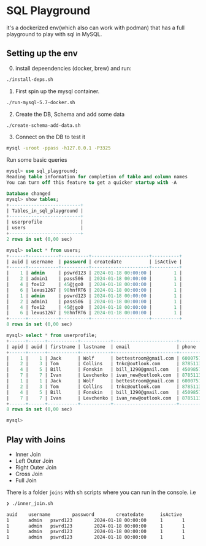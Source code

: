 # SQL Playground

it's a dockerized env(which also can work with podman) that has a full playground to play with sql in MySQL.

## Setting up the env

0. install depeendencies (docker, brew) and run:
```bash
./install-deps.sh
```
1. First spin up the mysql container.
```bash
./run-mysql-5.7-docker.sh
```
2. Create the DB, Schema and add some data
```bash
./create-schema-add-data.sh
```
3. Connect on the DB to test it
```bash
mysql -uroot -ppass -h127.0.0.1 -P3325
```
Run some basic queries
```sql
mysql> use sql_playground;
Reading table information for completion of table and column names
You can turn off this feature to get a quicker startup with -A

Database changed
mysql> show tables;
+--------------------------+
| Tables_in_sql_playground |
+--------------------------+
| userprofile              |
| users                    |
+--------------------------+
2 rows in set (0,00 sec)

mysql> select * from users;
+------+-----------+----------+---------------------+----------+
| auid | username  | password | createdate          | isActive |
+------+-----------+----------+---------------------+----------+
|    1 | admin     | pswrd123 | 2024-01-18 00:00:00 |        1 |
|    2 | admin1    | pass506  | 2024-01-18 00:00:00 |        1 |
|    4 | fox12     | 45@jgo0  | 2024-01-18 00:00:00 |        1 |
|    6 | lexus1267 | 98hnfRT6 | 2024-01-18 00:00:00 |        1 |
|    1 | admin     | pswrd123 | 2024-01-18 00:00:00 |        1 |
|    2 | admin1    | pass506  | 2024-01-18 00:00:00 |        1 |
|    4 | fox12     | 45@jgo0  | 2024-01-18 00:00:00 |        1 |
|    6 | lexus1267 | 98hnfRT6 | 2024-01-18 00:00:00 |        1 |
+------+-----------+----------+---------------------+----------+
8 rows in set (0,00 sec)

mysql> select * from userprofile;
+------+------+-----------+-----------+-----------------------+--------------+
| apid | auid | firstname | lastname  | email                 | phone        |
+------+------+-----------+-----------+-----------------------+--------------+
|    1 |    1 | Jack      | Wolf      | bettestroom@gmail.com | 600075764216 |
|    2 |    3 | Tom       | Collins   | tnkc@outlook.com      | 878511311054 |
|    4 |    5 | Bill      | Fonskin   | bill_1290@gmail.com   | 450985764216 |
|    7 |    7 | Ivan      | Levchenko | ivan_new@outlook.com  | 878511311054 |
|    1 |    1 | Jack      | Wolf      | bettestroom@gmail.com | 600075764216 |
|    2 |    3 | Tom       | Collins   | tnkc@outlook.com      | 878511311054 |
|    4 |    5 | Bill      | Fonskin   | bill_1290@gmail.com   | 450985764216 |
|    7 |    7 | Ivan      | Levchenko | ivan_new@outlook.com  | 878511311054 |
+------+------+-----------+-----------+-----------------------+--------------+
8 rows in set (0,00 sec)

mysql>
```

## Play with Joins
* Inner Join
* Left Outer Join
* Right Outer Join
* Cross Join
* Full Join

There is a folder `joins` with sh scripts where you can run in the console. i.e
```bash
❯ ./inner_join.sh

auid    username        password        createdate      isActive        apid    auid    firstname       lastname        email   phone
1       admin   pswrd123        2024-01-18 00:00:00     1       1       1       Jack    Wolf    bettestroom@gmail.com   600075764216
1       admin   pswrd123        2024-01-18 00:00:00     1       1       1       Jack    Wolf    bettestroom@gmail.com   600075764216
1       admin   pswrd123        2024-01-18 00:00:00     1       1       1       Jack    Wolf    bettestroom@gmail.com   600075764216
1       admin   pswrd123        2024-01-18 00:00:00     1       1       1       Jack    Wolf    bettestroom@gmail.com   600075764216
```